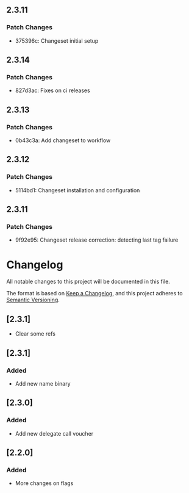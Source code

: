 <!-- markdownlint-disable MD024 -->

## 2.3.11

### Patch Changes

- 375396c: Changeset initial setup

## 2.3.14

### Patch Changes

- 827d3ac: Fixes on ci releases

## 2.3.13

### Patch Changes

- 0b43c3a: Add changeset to workflow

## 2.3.12

### Patch Changes

- 5114bd1: Changeset installation and configuration

## 2.3.11

### Patch Changes

- 9f92e95: Changeset release correction: detecting last tag failure

# Changelog

All notable changes to this project will be documented in this file.

The format is based on [Keep a Changelog](https://keepachangelog.com/en/1.0.0/),
and this project adheres to [Semantic Versioning](https://semver.org/spec/v2.0.0.html).

## [2.3.1]

- Clear some refs

## [2.3.1]

### Added

- Add new name binary

## [2.3.0]

### Added

- Add new delegate call voucher

## [2.2.0]

### Added

- More changes on flags
